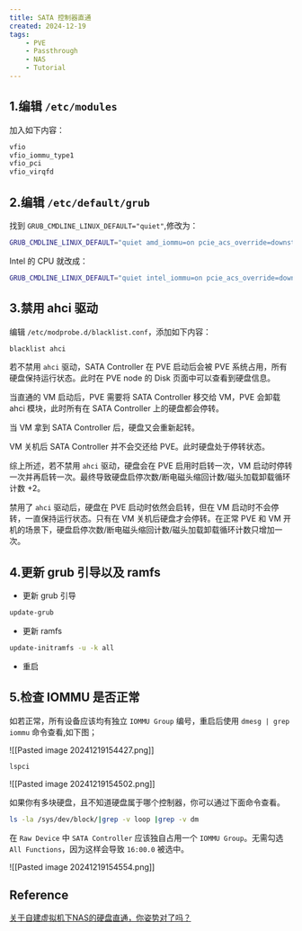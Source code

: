 ```yaml
---
title: SATA 控制器直通
created: 2024-12-19
tags:
    - PVE
    - Passthrough
    - NAS
    - Tutorial
---
```


## 1.编辑 `/etc/modules`

加入如下内容：

```bash
vfio
vfio_iommu_type1
vfio_pci
vfio_virqfd
```

## 2.编辑 `/etc/default/grub`

找到 `GRUB_CMDLINE_LINUX_DEFAULT="quiet"`,修改为：

```bash
GRUB_CMDLINE_LINUX_DEFAULT="quiet amd_iommu=on pcie_acs_override=downstream,multifunction"
```

Intel 的 CPU 就改成：

```bash
GRUB_CMDLINE_LINUX_DEFAULT="quiet intel_iommu=on pcie_acs_override=downstream,multifunction"
```

## 3.禁用 ahci 驱动

编辑 `/etc/modprobe.d/blacklist.conf`，添加如下内容：

```bash
blacklist ahci
```

若不禁用 `ahci` 驱动，SATA Controller 在 PVE 启动后会被 PVE 系统占用，所有硬盘保持运行状态。此时在 PVE node 的 Disk 页面中可以查看到硬盘信息。

当直通的 VM 启动后，PVE 需要将 SATA Controller 移交给 VM，PVE 会卸载 ahci 模块，此时所有在 SATA Controller 上的硬盘都会停转。

当 VM 拿到 SATA Controller 后，硬盘又会重新起转。

VM 关机后 SATA Controller 并不会交还给 PVE。此时硬盘处于停转状态。

综上所述，若不禁用 `ahci` 驱动，硬盘会在 PVE 启用时启转一次，VM 启动时停转一次并再启转一次。最终导致硬盘启停次数/断电磁头缩回计数/磁头加载卸载循环计数 +2。

禁用了 `ahci` 驱动后，硬盘在 PVE 启动时依然会启转，但在 VM 启动时不会停转，一直保持运行状态。只有在 VM 关机后硬盘才会停转。在正常 PVE 和 VM 开机的场景下，硬盘启停次数/断电磁头缩回计数/磁头加载卸载循环计数只增加一次。

## 4.更新 grub 引导以及 ramfs

- 更新 grub 引导

 ```bash
 update-grub
 ```

- 更新 ramfs

```bash
update-initramfs -u -k all
```

- 重启

## 5.检查 IOMMU 是否正常

如若正常，所有设备应该均有独立 `IOMMU Group` 编号，重启后使用 `dmesg | grep iommu` 命令查看,如下图；

![[Pasted image 20241219154427.png]]

```bash
lspci
```

![[Pasted image 20241219154502.png]]

如果你有多块硬盘，且不知道硬盘属于哪个控制器，你可以通过下面命令查看。

```bash
ls -la /sys/dev/block/|grep -v loop |grep -v dm
```

在 `Raw Device` 中 `SATA Controller` 应该独自占用一个 `IOMMU Group`。无需勾选 `All Functions`，因为这样会导致 `16:00.0` 被选中。

![[Pasted image 20241219154554.png]]

## Reference

[关于自建虚拟机下NAS的硬盘直通，你姿势对了吗？](https://www.bilibili.com/opus/872260149328216071)
